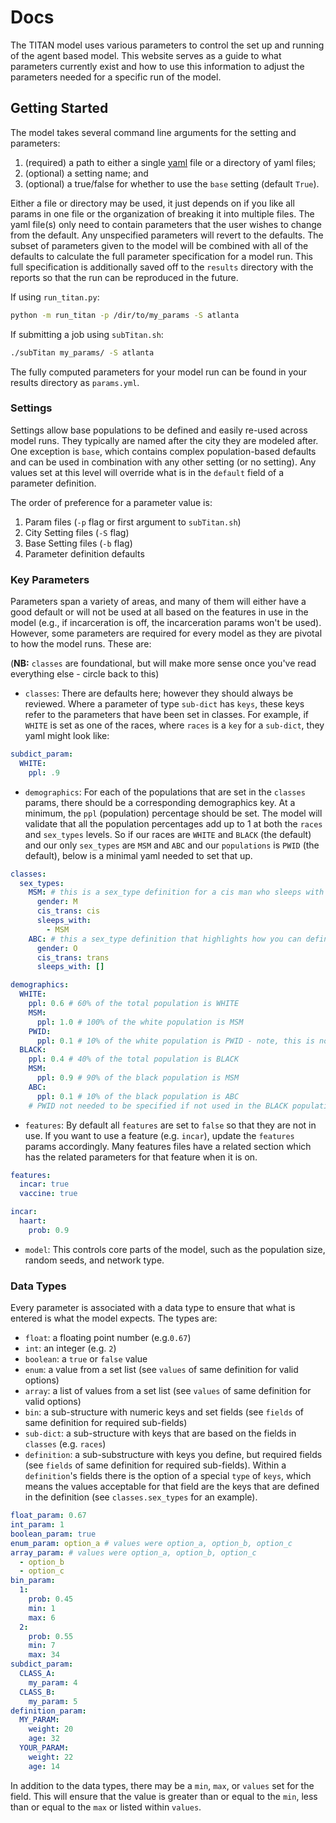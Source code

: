 # Docs

The TITAN model uses various parameters to control the set up and running of the agent based model.  This website serves as a guide to what parameters currently exist and how to use this information to adjust the parameters needed for a specific run of the model.

## Getting Started

The model takes several command line arguments for the setting and parameters:
1) (required) a path to either a single [yaml](https://gettaurus.org/docs/YAMLTutorial/) file or a directory of yaml files;
2) (optional) a setting name; and 
3) (optional) a true/false for whether to use the `base` setting (default `True`).

Either a file or directory may be used, it just depends on if you like all params in one file or the organization of breaking it into multiple files.  The yaml file(s) only need to contain parameters that the user wishes to change from the default. Any unspecified parameters will revert to the defaults. The subset of parameters given to the model will be combined with all of the defaults to calculate the full parameter specification for a model run.  This full specification is additionally saved off to the `results` directory with the reports so that the run can be reproduced in the future.

If using `run_titan.py`:
```bash
python -m run_titan -p /dir/to/my_params -S atlanta
```

If submitting a job using `subTitan.sh`:
```bash
./subTitan my_params/ -S atlanta
```

The fully computed parameters for your model run can be found in your results directory as `params.yml`.

### Settings

Settings allow base populations to be defined and easily re-used across model runs.  They typically are named after the city they are modeled after.  One exception is `base`, which contains complex population-based defaults and can be used in combination with any other setting (or no setting). Any values set at this level will override what is in the `default` field of a parameter definition.

The order of preference for a parameter value is:

1. Param files (`-p` flag or first argument to `subTitan.sh`)
2. City Setting files (`-S` flag)
3. Base Setting files (`-b` flag)
4. Parameter definition defaults

### Key Parameters

Parameters span a variety of areas, and many of them will either have a good default or will not be used at all based on the features in use in the model (e.g., if incarceration is off, the incarceration params won't be used).  However, some parameters are required for every model as they are pivotal to how the model runs.  These are:

(**NB:** `classes` are foundational, but will make more sense once you've read everything else - circle back to this)
* `classes`: There are defaults here; however they should always be reviewed.  Where a parameter of type `sub-dict` has `keys`, these keys refer to the parameters that have been set in classes.  For example, if `WHITE` is set as one of the races, where `races` is a `key` for a `sub-dict`, they yaml might look like:

```yml
subdict_param:
  WHITE:
    ppl: .9
```

* `demographics`: For each of the populations that are set in the `classes` params, there should be a corresponding demographics key.  At a minimum, the `ppl` (population) percentage should be set. The model will validate that all the population percentages add up to 1 at both the `races` and `sex_types` levels.  So if our races are `WHITE` and `BLACK` (the default) and our only `sex_types` are `MSM` and `ABC` and our `populations` is `PWID` (the default), below is a minimal yaml needed to set that up.

```yml
classes:
  sex_types:
    MSM: # this is a sex_type definition for a cis man who sleeps with cis men
      gender: M
      cis_trans: cis
      sleeps_with:
        - MSM
    ABC: # this a sex_type definition that highlights how you can define a "new" sex_type with the params
      gender: O
      cis_trans: trans
      sleeps_with: []

demographics:
  WHITE:
    ppl: 0.6 # 60% of the total population is WHITE
    MSM:
      ppl: 1.0 # 100% of the white population is MSM
    PWID:
      ppl: 0.1 # 10% of the white population is PWID - note, this is not a sex type so is outside of the summing to 100% constraint
  BLACK:
    ppl: 0.4 # 40% of the total population is BLACK
    MSM:
      ppl: 0.9 # 90% of the black population is MSM
    ABC:
      ppl: 0.1 # 10% of the black population is ABC
    # PWID not needed to be specified if not used in the BLACK population as the default ppl is 0
```

* `features`: By default all `features` are set to `false` so that they are not in use.  If you want to use a feature (e.g. `incar`), update the `features` params accordingly.  Many features files have a related section which has the related parameters for that feature when it is on.

```yml
features:
  incar: true
  vaccine: true

incar:
  haart:
    prob: 0.9
```

* `model`: This controls core parts of the model, such as the population size, random seeds, and network type.

### Data Types

Every parameter is associated with a data type to ensure that what is entered is what the model expects.  The types are:

* `float`: a floating point number (e.g.`0.67`)
* `int`: an integer (e.g. `2`)
* `boolean`: a `true` or `false` value
* `enum`: a value from a set list (see `values` of same definition for valid options)
* `array`: a list of values from a set list (see `values` of same definition for valid options)
* `bin`: a sub-structure with numeric keys and set fields (see `fields` of same definition for required sub-fields)
* `sub-dict`: a sub-structure with keys that are based on the fields in `classes` (e.g. `races`)
* `definition`: a sub-substructure with keys you define, but required fields (see `fields` of same definition for required sub-fields). Within a `definition`'s fields there is the option of a special `type` of `keys`, which means the values acceptable for that field are the keys that are defined in the definition (see `classes.sex_types` for an example).

```yml
float_param: 0.67
int_param: 1
boolean_param: true
enum_param: option_a # values were option_a, option_b, option_c
array_param: # values were option_a, option_b, option_c
  - option_b
  - option_c
bin_param:
  1:
    prob: 0.45
    min: 1
    max: 6
  2:
    prob: 0.55
    min: 7
    max: 34
subdict_param:
  CLASS_A:
    my_param: 4
  CLASS_B:
    my_param: 5
definition_param:
  MY_PARAM:
    weight: 20
    age: 32
  YOUR_PARAM:
    weight: 22
    age: 14
```

In addition to the data types, there may be a `min`, `max`, or `values` set for the field.  This will ensure that the value is greater than or equal to the `min`, less than or equal to the `max` or listed within `values`.
